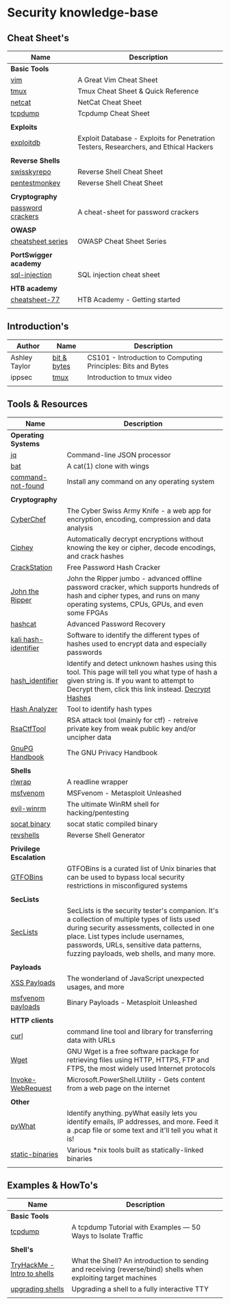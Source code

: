 # Security knowledge-base 

## Cheat Sheet's

| Name | Description |
| ---- | ----------- |
| **Basic Tools** |
| [vim](https://vimsheet.com/)| A Great Vim Cheat Sheet |
| [tmux](https://tmuxcheatsheet.com/)| Tmux Cheat Sheet & Quick Reference |
| [netcat](sans/netcat.pdf)| NetCat Cheat Sheet |
| [tcpdump](packetlife/tcpdump.pdf)| Tcpdump Cheat Sheet |
|  |  |
| **Exploits** |
| [exploitdb](https://www.exploit-db.com/) | Exploit Database - Exploits for Penetration Testers, Researchers, and Ethical Hackers |
|  |  |
| **Reverse Shells** |
| [swisskyrepo](https://github.com/swisskyrepo/PayloadsAllTheThings/blob/master/Methodology%20and%20Resources/Reverse%20Shell%20Cheatsheet.md)| Reverse Shell Cheat Sheet |
| [pentestmonkey](https://web.archive.org/web/20200901140719/http://pentestmonkey.net/cheat-sheet/shells/reverse-shell-cheat-sheet)| Reverse Shell Cheat Sheet |
| | |
| **Cryptography** |
| [password crackers](https://www.unix-ninja.com/p/A_cheat-sheet_for_password_crackers)| A cheat-sheet for password crackers |
|  |  |
| **OWASP** |
| [cheatsheet series](https://cheatsheetseries.owasp.org/index.html) | OWASP Cheat Sheet Series |
|  |  |
| **PortSwigger academy** |
| [sql-injection](https://portswigger.net/web-security/sql-injection/cheat-sheet) | SQL injection cheat sheet |
|  |  |
| **HTB academy** |
| [cheatsheet-77](htb-academy/cheatsheet-77.md) | HTB Academy - Getting started |
|  |  |

## Introduction's
| Author | Name | Description |
| ------ | ---- | ----------- |
| Ashley Taylor | [bit & bytes](https://web.stanford.edu/class/cs101/bits-bytes.html) | CS101 - Introduction to Computing Principles: Bits and Bytes |
| ippsec | [tmux](https://www.youtube.com/watch?v=Lqehvpe_djs) | Introduction to tmux video |
|  |  |

## Tools & Resources
Name | Description
---- | ----
| **Operating Systems**|
| [jq](https://github.com/stedolan/jq) | Command-line JSON processor |
| [bat](https://github.com/sharkdp/bat) | A cat(1) clone with wings |
| [command-not-found](https://command-not-found.com/) | Install any command on any operating system |
| | |
| **Cryptography** |
| [CyberChef](https://gchq.github.io/CyberChef/)| The Cyber Swiss Army Knife - a web app for encryption, encoding, compression and data analysis |
| [Ciphey](https://github.com/Ciphey/Ciphey) | Automatically decrypt encryptions without knowing the key or cipher, decode encodings, and crack hashes  |
| [CrackStation](https://crackstation.net/) | Free Password Hash Cracker |
| [John the Ripper](https://github.com/openwall/john) | John the Ripper jumbo - advanced offline password cracker, which supports hundreds of hash and cipher types, and runs on many operating systems, CPUs, GPUs, and even some FPGAs |
| [hashcat](https://hashcat.net/hashcat/) | Advanced Password Recovery |
| [kali hash-identifier](https://tools.kali.org/password-attacks/hash-identifier) | Software to identify the different types of hashes used to encrypt data and especially passwords |
| [hash_identifier](https://hashes.com/en/tools/hash_identifier) | Identify and detect unknown hashes using this tool. This page will tell you what type of hash a given string is. If you want to attempt to Decrypt them, click this link instead. [Decrypt Hashes](https://hashes.com/en/decrypt/hash/) |
| [Hash Analyzer](https://www.tunnelsup.com/hash-analyzer/) | Tool to identify hash types |
| [RsaCtfTool](https://github.com/Ganapati/RsaCtfTool) | RSA attack tool (mainly for ctf) - retreive private key from weak public key and/or uncipher data |
| [GnuPG Handbook](https://www.gnupg.org/gph/en/manual/x56.html) | The GNU Privacy Handbook |
|  |  |
| **Shells** |
| [rlwrap](https://github.com/hanslub42/rlwrap) | A readline wrapper |
| [msfvenom](https://www.offensive-security.com/metasploit-unleashed/msfvenom/)| MSFvenom - Metasploit Unleashed |
| [evil-winrm](https://github.com/Hackplayers/evil-winrm)| The ultimate WinRM shell for hacking/pentesting  |
| [socat binary](https://github.com/andrew-d/static-binaries/blob/master/binaries/linux/x86_64/socat?raw=true)| socat static compiled binary |
| [revshells](https://www.revshells.com/)| Reverse Shell Generator |
|  |  |
| **Privilege Escalation** |
| [GTFOBins](https://gtfobins.github.io/) | GTFOBins is a curated list of Unix binaries that can be used to bypass local security restrictions in misconfigured systems |
|  |  |
| **SecLists** |
| [SecLists](https://github.com/danielmiessler/SecLists) | SecLists is the security tester's companion. It's a collection of multiple types of lists used during security assessments, collected in one place. List types include usernames, passwords, URLs, sensitive data patterns, fuzzing payloads, web shells, and many more.  |
|  |  |
| **Payloads** |
| [XSS Payloads](http://www.xss-payloads.com/) | The wonderland of JavaScript unexpected usages, and more |
| [msfvenom payloads](https://www.offensive-security.com/metasploit-unleashed/binary-payloads/)| Binary Payloads - Metasploit Unleashed |
|  |  |
| **HTTP clients** |
|  [curl](https://curl.se/)| command line tool and library for transferring data with URLs |
|  [Wget](https://www.gnu.org/software/wget/)| GNU Wget is a free software package for retrieving files using HTTP, HTTPS, FTP and FTPS, the most widely used Internet protocols |
| [Invoke-WebRequest](https://docs.microsoft.com/en-us/powershell/module/microsoft.powershell.utility/invoke-webrequest?view=powershell-7.1)| Microsoft.PowerShell.Utility - Gets content from a web page on the internet |
|  |  |
| **Other** |
| [pyWhat](https://github.com/bee-san/pywhat) | Identify anything. pyWhat easily lets you identify emails, IP addresses, and more. Feed it a .pcap file or some text and it'll tell you what it is! |
| [static-binaries](https://github.com/andrew-d/static-binaries) | Various *nix tools built as statically-linked binaries  |
|  |  |

## Examples & HowTo's
| Name | Description |
| ---- | ---- |
| **Basic Tools** |
| [tcpdump](https://danielmiessler.com/study/tcpdump/) | A tcpdump Tutorial with Examples — 50 Ways to Isolate Traffic |
|  |  |
| **Shell's** |
| [TryHackMe - Intro to shells](https://tryhackme.com/room/introtoshells)| What the Shell? An introduction to sending and receiving (reverse/bind) shells when exploiting target machines |
| [upgrading shells](https://blog.ropnop.com/upgrading-simple-shells-to-fully-interactive-ttys/#method-2-using-socat) | Upgrading a shell to a fully interactive TTY |
|  |  |



